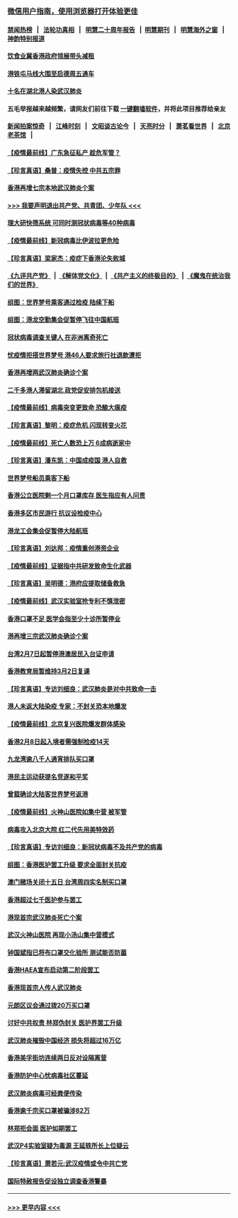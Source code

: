 ### [微信用户指南，使用浏览器打开体验更佳](https://github.com/gfw-breaker/banned-news1/blob/master/indexes/wechat-guide.md?t=0)
#### [禁闻热榜](热点新闻.md?t=0)  &nbsp;&nbsp;|&nbsp;&nbsp; [法轮功真相](https://github.com/gfw-breaker/truth/blob/master/README.md?t=0) &nbsp;&nbsp;|&nbsp;&nbsp; [明慧二十周年报告](https://github.com/gfw-breaker/mh-reports/blob/master/README.md?t=0) &nbsp;&nbsp;|&nbsp;&nbsp;[明慧期刊](https://github.com/gfw-breaker/mh-qikan) &nbsp;&nbsp;|&nbsp;&nbsp; [明慧海外之窗](https://github.com/gfw-breaker/mh-news/blob/master/README.md?t=0) &nbsp;&nbsp;|&nbsp;&nbsp; [神韵特别报道](https://github.com/gfw-breaker/mh-news/blob/master/shenyun.md?t=0)
#### [饮食业冀香港政府领展带头减租](../pages/nsc415/n11864876.md?t=02131811) 
#### [港铁屯马线大围至启德周五通车](../pages/nsc415/n11864842.md?t=02131811) 
#### [十名在湖北港人染武汉肺炎](../pages/nsc415/n11864807.md?t=02131811) 
#### 五毛举报越来越频繁，请网友们前往下载 [一键翻墙软件](https://github.com/gfw-breaker/ssr-accounts)，并将此项目推荐给亲友
#### [新闻拍案惊奇](https://github.com/gfw-breaker/banned-news1/blob/master/pages/link4.md) &nbsp;&nbsp;|&nbsp;&nbsp; [江峰时刻](https://github.com/gfw-breaker/banned-news1/blob/master/pages/link4.md) &nbsp;&nbsp;|&nbsp;&nbsp; [文昭谈古论今](https://github.com/gfw-breaker/banned-news1/blob/master/pages/link4.md) &nbsp;&nbsp;|&nbsp;&nbsp; [天亮时分](https://github.com/gfw-breaker/banned-news1/blob/master/pages/link4.md) &nbsp;&nbsp;|&nbsp;&nbsp; [萧茗看世界](https://github.com/gfw-breaker/banned-news1/blob/master/pages/link4.md) &nbsp;&nbsp;|&nbsp;&nbsp; [北京老茶馆](https://github.com/gfw-breaker/banned-news1/blob/master/pages/link4.md) &nbsp;&nbsp;|&nbsp;&nbsp; 
#### [【疫情最前线】广东急征私产 趁危军管？](../pages/nsc415/n11864205.md?t=02131811) 
#### [【珍言真语】桑普：疫情失控 中共五宗罪](../pages/nsc415/n11864157.md?t=02131811) 
#### [香港再增七宗本地武汉肺炎个案](../pages/nsc415/n11862405.md?t=02131811) 
#### [>>> 我要声明退出共产党、共青团、少年队 <<<](https://github.com/begood0513/goodnews/blob/master/quit/letter.md) 
#### [理大研快筛系统 可同时测冠状病毒等40种病毒](../pages/nsc415/n11862376.md?t=02131811) 
#### [【疫情最前线】新冠病毒比伊波拉更危险](../pages/nsc415/n11862199.md?t=02131811) 
#### [【珍言真语】梁家杰：疫症下香港沦失败城](../pages/nsc415/n11861588.md?t=02131811) 
#### [《九评共产党》](https://github.com/begood0513/9ping.md/blob/master/README.md) &nbsp;|&nbsp; [《解体党文化》](../../../../jtdwh.md/blob/master/README.md)  &nbsp;|&nbsp; [《共产主义的终极目的》](../../../../gczydzjmd.md/blob/master/README.md) &nbsp;|&nbsp; [《魔鬼在统治我们的世界》](../../../../mgztzwmdsj.md/blob/master/README.md) 
#### [组图：世界梦号乘客通过检疫 陆续下船](../pages/nsc415/n11858302.md?t=02131811) 
#### [组图：港龙空勤集会促暂停飞往中国航班](../pages/nsc415/n11858190.md?t=02131811) 
#### [冠状病毒调查关键人 在非洲离奇死亡](../pages/nsc415/n11859798.md?t=02131811) 
#### [忧疫情拒搭世界梦号 港46人要求旅行社退款遭拒](../pages/nsc415/n11859849.md?t=02131811) 
#### [香港再增两武汉肺炎确诊个案](../pages/nsc415/n11859833.md?t=02131811) 
#### [二千多港人滞留湖北 政党促安排包机接送](../pages/nsc415/n11859831.md?t=02131811) 
#### [【疫情最前线】病毒突变更致命 恐酿大瘟疫](../pages/nsc415/n11859604.md?t=02131811) 
#### [【珍言真语】黎明：疫症危机 闪现转变火花](../pages/nsc415/n11859199.md?t=02131811) 
#### [【疫情最前线】死亡人数恐上万 6成病逝家中](../pages/nsc415/n11856687.md?t=02131811) 
#### [【珍言真语】潘东凯：中国成疫国 港人自救](../pages/nsc415/n11856962.md?t=02131811) 
#### [世界梦号船员乘客下船](../pages/nsc415/n11856883.md?t=02131811) 
#### [香港公立医院剩一个月口罩库存 医生指应有人问责](../pages/nsc415/n11856875.md?t=02131811) 
#### [香港多区市民游行 抗议设检疫中心](../pages/nsc415/n11856866.md?t=02131811) 
#### [港龙工会集会促暂停大陆航班](../pages/nsc415/n11856840.md?t=02131811) 
#### [【珍言真语】刘达邦：疫情重创港资企业](../pages/nsc415/n11854274.md?t=02131811) 
#### [【疫情最前线】证据指中共研发致命生化武器](../pages/nsc415/n11853087.md?t=02131811) 
#### [【珍言真语】吴明德：港府应提取储备救急](../pages/nsc415/n11852734.md?t=02131811) 
#### [【疫情最前线】武汉实验室抢专利不慎泄密](../pages/nsc415/n11850310.md?t=02131811) 
#### [香港口罩不足 医学会指至少十诊所暂停业](../pages/nsc415/n11850301.md?t=02131811) 
#### [港再增三宗武汉肺炎确诊个案](../pages/nsc415/n11850328.md?t=02131811) 
#### [台湾2月7日起暂停港澳居民入台证申请](../pages/nsc415/n11850304.md?t=02131811) 
#### [香港教育局暂维持3月2日复课](../pages/nsc415/n11850260.md?t=02131811) 
#### [【珍言真语】专访刘细良：武汉肺炎是对中共致命一击](../pages/nsc415/n11849934.md?t=02131811) 
#### [港人未返大陆染疫 专家：不封关恐本地爆发](../pages/nsc415/n11848021.md?t=02131811) 
#### [【疫情最前线】北京复兴医院爆发群体感染](../pages/nsc415/n11847626.md?t=02131811) 
#### [香港2月8日起入境者需强制检疫14天](../pages/nsc415/n11847658.md?t=02131811) 
#### [九龙湾逾八千人通宵排队买口罩](../pages/nsc415/n11847647.md?t=02131811) 
#### [港民主运动获提名竞逐和平奖](../pages/nsc415/n11847633.md?t=02131811) 
#### [曾载确诊大陆客世界梦号返港](../pages/nsc415/n11847608.md?t=02131811) 
#### [【疫情最前线】火神山医院如集中营 被军管](../pages/nsc415/n11847524.md?t=02131811) 
#### [病毒攻入北京大院 红二代先用美特效药](../pages/nsc415/n11847427.md?t=02131811) 
#### [【珍言真语】专访刘细良：新冠状病毒不及共产党的病毒](../pages/nsc415/n11847164.md?t=02131811) 
#### [组图：香港医护罢工升级 要求全面封关抗疫](../pages/nsc415/n11844107.md?t=02131811) 
#### [澳门赌场关闭十五日 台湾周四实名制买口罩](../pages/nsc415/n11845083.md?t=02131811) 
#### [香港超过七千医护参与罢工](../pages/nsc415/n11845051.md?t=02131811) 
#### [港现首宗武汉肺炎死亡个案](../pages/nsc415/n11844998.md?t=02131811) 
#### [武汉火神山医院 再现小汤山集中营模式](../pages/nsc415/n11844763.md?t=02131811) 
#### [钟国斌指已将布口罩交化验所 测试能否防菌](../pages/nsc415/n11842783.md?t=02131811) 
#### [香港HAEA宣布启动第二阶段罢工](../pages/nsc415/n11842723.md?t=02131811) 
#### [香港现首宗人传人武汉肺炎](../pages/nsc415/n11842766.md?t=02131811) 
#### [元朗区议会通过拨20万买口罩](../pages/nsc415/n11842754.md?t=02131811) 
#### [讨好中共权贵 林郑伪封关 医护界罢工升级](../pages/nsc415/n11842359.md?t=02131811) 
#### [武汉肺炎摧毁中国经济 损失将超过16万亿](../pages/nsc415/n11839723.md?t=02131811) 
#### [香港美孚街坊连续两日反对设隔离营](../pages/nsc415/n11839962.md?t=02131811) 
#### [香港防护中心忧病毒社区蔓延](../pages/nsc415/n11839933.md?t=02131811) 
#### [武汉肺炎病毒可经粪便传染](../pages/nsc415/n11839939.md?t=02131811) 
#### [香港逾千宗买口罩被骗涉82万](../pages/nsc415/n11839914.md?t=02131811) 
#### [林郑拒会面 医护如期罢工](../pages/nsc415/n11839892.md?t=02131811) 
#### [武汉P4实验室疑为毒源 王延轶所长上位疑云](../pages/nsc415/n11835543.md?t=02131811) 
#### [【珍言真语】萧若元:武汉疫情或令中共亡党](../pages/nsc415/n11829394.md?t=02131811) 
#### [国际特赦报告促设独立调查香港警暴](../pages/nsc415/n11833845.md?t=02131811) 

----
#### [ >>> 更早内容 <<< ](../indexes/nsc415-earlier.md)
